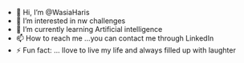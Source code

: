 - 👋 Hi, I’m @WasiaHaris
- 👀 I’m interested in nw challenges
- 🌱 I’m currently learning Artificial intelligence
- 📫 How to reach me ...you can contact me through LinkedIn
- ⚡ Fun fact: ... Ilove to live my life and always filled up with laughter

<!---
Wasia93/Wasia93 is a ✨ special ✨ repository because its `README.md` (this file) appears on your GitHub profile.
You can click the Preview link to take a look at your changes.
--->
